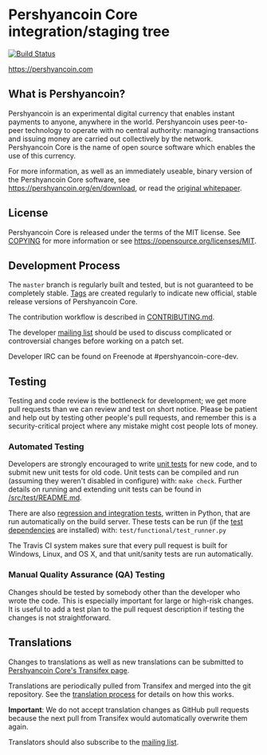 Pershyancoin Core integration/staging tree
=====================================

[![Build Status](https://travis-ci.org/pershyancoin/pershyancoin.svg?branch=master)](https://travis-ci.org/pershyancoin/pershyancoin)

https://pershyancoin.com

What is Pershyancoin?
----------------

Pershyancoin is an experimental digital currency that enables instant payments to
anyone, anywhere in the world. Pershyancoin uses peer-to-peer technology to operate
with no central authority: managing transactions and issuing money are carried
out collectively by the network. Pershyancoin Core is the name of open source
software which enables the use of this currency.

For more information, as well as an immediately useable, binary version of
the Pershyancoin Core software, see https://pershyancoin.org/en/download, or read the
[original whitepaper](https://pershyancoin.com/pershyancoin.pdf).

License
-------

Pershyancoin Core is released under the terms of the MIT license. See [COPYING](COPYING) for more
information or see https://opensource.org/licenses/MIT.

Development Process
-------------------

The `master` branch is regularly built and tested, but is not guaranteed to be
completely stable. [Tags](https://github.com/pershyancoin/pershyancoin/tags) are created
regularly to indicate new official, stable release versions of Pershyancoin Core.

The contribution workflow is described in [CONTRIBUTING.md](CONTRIBUTING.md).

The developer [mailing list](https://lists.linuxfoundation.org/mailman/listinfo/pershyancoin-dev)
should be used to discuss complicated or controversial changes before working
on a patch set.

Developer IRC can be found on Freenode at #pershyancoin-core-dev.

Testing
-------

Testing and code review is the bottleneck for development; we get more pull
requests than we can review and test on short notice. Please be patient and help out by testing
other people's pull requests, and remember this is a security-critical project where any mistake might cost people
lots of money.

### Automated Testing

Developers are strongly encouraged to write [unit tests](src/test/README.md) for new code, and to
submit new unit tests for old code. Unit tests can be compiled and run
(assuming they weren't disabled in configure) with: `make check`. Further details on running
and extending unit tests can be found in [/src/test/README.md](/src/test/README.md).

There are also [regression and integration tests](/test), written
in Python, that are run automatically on the build server.
These tests can be run (if the [test dependencies](/test) are installed) with: `test/functional/test_runner.py`

The Travis CI system makes sure that every pull request is built for Windows, Linux, and OS X, and that unit/sanity tests are run automatically.

### Manual Quality Assurance (QA) Testing

Changes should be tested by somebody other than the developer who wrote the
code. This is especially important for large or high-risk changes. It is useful
to add a test plan to the pull request description if testing the changes is
not straightforward.

Translations
------------

Changes to translations as well as new translations can be submitted to
[Pershyancoin Core's Transifex page](https://www.transifex.com/projects/p/pershyancoin/).

Translations are periodically pulled from Transifex and merged into the git repository. See the
[translation process](doc/translation_process.md) for details on how this works.

**Important**: We do not accept translation changes as GitHub pull requests because the next
pull from Transifex would automatically overwrite them again.

Translators should also subscribe to the [mailing list](https://groups.google.com/forum/#!forum/pershyancoin-translators).
